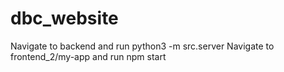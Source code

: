 # dbc_website
Navigate to backend and run python3 -m src.server
Navigate to frontend_2/my-app and run npm start 
